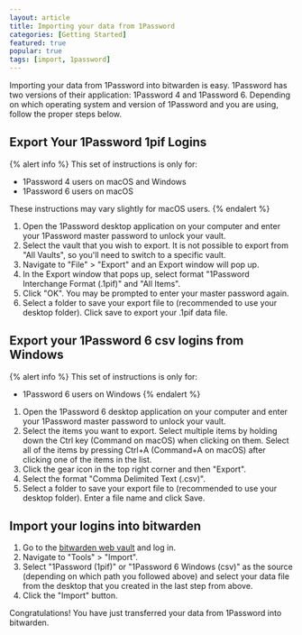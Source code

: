 ```yaml
---
layout: article
title: Importing your data from 1Password
categories: [Getting Started]
featured: true
popular: true
tags: [import, 1password]
---
```


Importing your data from 1Password into bitwarden is easy. 1Password has two versions of their application:
1Password 4 and 1Password 6. Depending on which operating system and version of 1Password and you are using,
follow the proper steps below.

## Export Your 1Password 1pif Logins

{% alert info %}
This set of instructions is only for:

- 1Password 4 users on macOS and Windows
- 1Password 6 users on macOS

These instructions may vary slightly for macOS users.
{% endalert %}

1. Open the 1Password desktop application on your computer and enter your 1Password master password to unlock
   your vault.
2. Select the vault that you wish to export. It is not possible to export from "All Vaults", so you'll need to switch
   to a specific vault.
3. Navigate to "File" > "Export" and an Export window will pop up.
4. In the Export window that pops up, select format "1Password Interchange Format (.1pif)" and "All Items".
5. Click "OK". You may be prompted to enter your master password again.
6. Select a folder to save your export file to (recommended to use your desktop folder). Click save to export your
   .1pif data file.

## Export your 1Password 6 csv logins from Windows

{% alert info %}
This set of instructions is only for:

- 1Password 6 users on Windows
{% endalert %}

1. Open the 1Password 6 desktop application on your computer and enter your 1Password master password to unlock
   your vault.
2. Select the items you want to export. Select multiple items by holding down the Ctrl key (Command on macOS) when
   clicking on them. Select all of the items by pressing Ctrl+A (Command+A on macOS) after clicking one of the items
   in the list.
3. Click the gear icon in the top right corner and then "Export".
4. Select the format "Comma Delimited Text (.csv)".
5. Select a folder to save your export file to (recommended to use your desktop folder). Enter a file name and click
   Save.

## Import your logins into bitwarden

1. Go to the [bitwarden web vault][bitwarden-vault] and log in.
2. Navigate to "Tools" > "Import".
3. Select "1Password (1pif)" or "1Password 6 Windows (csv)" as the source (depending on which path you followed above)
   and select your data file from the desktop that you created in the last step from above.
4. Click the "Import" button.

Congratulations! You have just transferred your data from 1Password into bitwarden.

[bitwarden-vault]: https://vault.bitwarden.com
